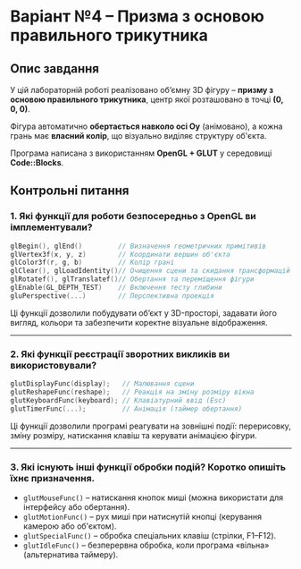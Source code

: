 # Варіант №4 – Призма з основою правильного трикутника

## Опис завдання

У цій лабораторній роботі реалізовано об’ємну 3D фігуру – **призму з основою правильного трикутника**, центр якої розташовано в точці **(0, 0, 0)**.

Фігура автоматично **обертається навколо осі Oy** (анімовано), а кожна грань має **власний колір**, що візуально виділяє структуру об'єкта.

Програма написана з використанням **OpenGL + GLUT** у середовищі **Code::Blocks**.


## Контрольні питання

### 1. Які функції для роботи безпосередньо з OpenGL ви імплементували?

```cpp
glBegin(), glEnd()         // Визначення геометричних примітивів
glVertex3f(x, y, z)        // Координати вершин об'єкта
glColor3f(r, g, b)         // Колір грані
glClear(), glLoadIdentity()// Очищення сцени та скидання трансформацій
glRotatef(), glTranslatef()// Обертання та переміщення фігури
glEnable(GL_DEPTH_TEST)    // Включення тесту глибини
gluPerspective(...)        // Перспективна проекція
```

Ці функції дозволили побудувати об’єкт у 3D-просторі, задавати його вигляд, кольори та забезпечити коректне візуальне відображення.

---

### 2. Які функції реєстрації зворотних викликів ви використовували?

```cpp
glutDisplayFunc(display);   // Малювання сцени
glutReshapeFunc(reshape);   // Реакція на зміну розміру вікна
glutKeyboardFunc(keyboard); // Клавіатурний ввід (Esc)
glutTimerFunc(...);         // Анімація (таймер обертання)
```

Ці функції дозволили програмі реагувати на зовнішні події: перерисовку, зміну розміру, натискання клавіш та керувати анімацією фігури.

---

### 3. Які існують інші функції обробки подій? Коротко опишіть їхнє призначення.

- `glutMouseFunc()` – натискання кнопок миші (можна використати для інтерфейсу або обертання).
- `glutMotionFunc()` – рух миші при натиснутій кнопці (керування камерою або об'єктом).
- `glutSpecialFunc()` – обробка спеціальних клавіш (стрілки, F1–F12).
- `glutIdleFunc()` – безперервна обробка, коли програма «вільна» (альтернатива таймеру).
